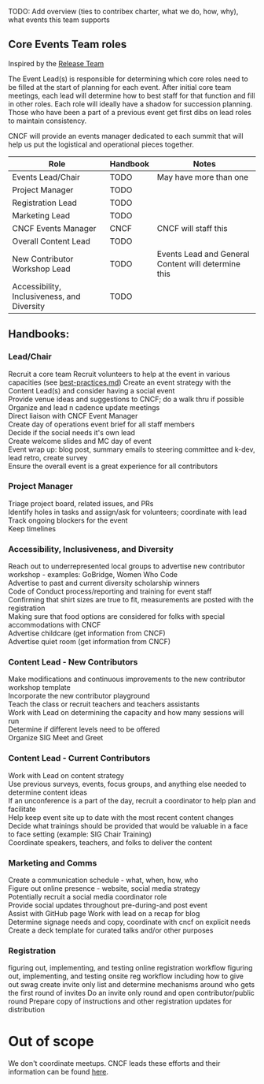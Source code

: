TODO: Add overview (ties to contribex charter, what we do, how, why), what events
this team supports

## Core Events Team roles
Inspired by the [Release Team]

The Event Lead(s) is responsible for determining which core roles need to be filled at the start
of planning for each event. After initial core team meetings, each lead will determine
how to best staff for that function and fill in other roles. Each role will ideally have a shadow for succession planning. Those who have been a part of a previous event get first dibs on lead roles to maintain consistency.

CNCF will provide an events manager dedicated to each summit that will help us put
the logistical and operational pieces together.

| Role | Handbook | Notes |
| --- | --- | --- |
| Events Lead/Chair | TODO | May have more than one |
| Project Manager | TODO |  |
| Registration Lead | TODO | |
| Marketing Lead | TODO |  |
| CNCF Events Manager | CNCF | CNCF will staff this |
| Overall Content Lead | TODO |  |
| New Contributor Workshop Lead | TODO | Events Lead and General Content will determine this |
| Accessibility, Inclusiveness, and Diversity | TODO |   |    


## Handbooks:
### Lead/Chair
Recruit a core team
Recruit volunteers to help at the event in various capacities  (see [best-practices.md])
Create an event strategy with the Content   Lead(s) and consider having a social event  
Provide venue ideas and suggestions to CNCF; do a walk thru if possible  
Organize and lead n cadence update meetings  
Direct liaison with CNCF Event Manager  
Create day of operations event brief for all staff members  
Decide if the social needs it's own lead  
Create welcome slides and MC day of event  
Event wrap up: blog post, summary emails to steering committee and k-dev, lead retro, create survey  
Ensure the overall event is a great experience for all contributors  

### Project Manager
Triage project board, related issues, and PRs  
Identify holes in tasks and assign/ask for volunteers; coordinate with lead  
Track ongoing blockers for the event  
Keep timelines  

### Accessibility, Inclusiveness, and Diversity
Reach out to underrepresented local groups to advertise new contributor workshop - examples: GoBridge, Women Who Code  
Advertise to past and current diversity scholarship winners  
Code of Conduct process/reporting and training for event staff  
Confirming that shirt sizes are true to fit, measurements are posted with the registration  
Making sure that food options are considered for folks with special accommodations with CNCF  
Advertise childcare (get information from CNCF)  
Advertise quiet room (get information from CNCF)  

### Content Lead - New Contributors
Make modifications and continuous improvements to the new contributor workshop template  
Incorporate the new contributor playground  
Teach the class or recruit teachers and teachers assistants  
Work with Lead on determining the capacity and how many sessions will run  
Determine if different levels need to be offered  
Organize SIG Meet and Greet

### Content Lead - Current Contributors
Work with Lead on content strategy  
Use previous surveys, events, focus groups, and anything else needed to determine content ideas  
If an unconference is a part of the day, recruit a coordinator to help plan and facilitate  
Help keep event site up to date with the most recent content changes  
Decide what trainings should be provided that would be valuable in a face to face setting (example: SIG Chair Training)  
Coordinate speakers, teachers, and folks to deliver the content  


### Marketing and Comms
Create a communication schedule - what, when, how, who  
Figure out online presence - website, social media strategy  
Potentially recruit a social media coordinator role  
Provide social updates throughout pre-during-and post event  
Assist with GitHub page
Work with lead on a recap for blog  
Determine signage needs and copy, coordinate with cncf on explicit needs  
Create a deck template for curated talks and/or other purposes  

### Registration
figuring out, implementing, and testing online registration workflow
figuring out, implementing, and testing onsite reg workflow including how to give out swag
create invite only list and determine mechanisms around who gets the first round of invites
Do an invite only round and open contributor/public round
Prepare copy of instructions and other registration updates for distribution

# Out of scope

We don't coordinate meetups. CNCF leads these efforts and their information can be found [here].


[Release Team]: https://github.com/kubernetes/sig-release/tree/master/release-team
[best-practices.md]: ./best-practices.md
[here]: https://github.com/cncf/meetups
